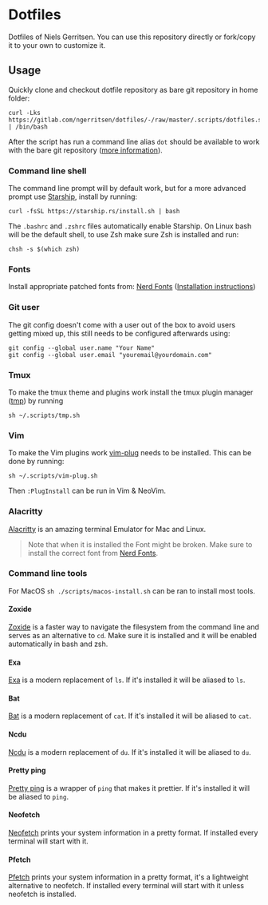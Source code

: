 # Dotfiles

Dotfiles of Niels Gerritsen. You can use this repository directly or fork/copy it to your own to customize it.

## Usage

Quickly clone and checkout dotfile repository as bare git repository in home folder:

```
curl -Lks https://gitlab.com/ngerritsen/dotfiles/-/raw/master/.scripts/dotfiles.sh | /bin/bash
```

After the script has run a command line alias `dot` should be available to work with the bare git repository ([more information](https://www.atlassian.com/git/tutorials/dotfiles)).

### Command line shell

The command line prompt will by default work, but for a more advanced prompt use [Starship](https://starship.rs/), install by running:

```
curl -fsSL https://starship.rs/install.sh | bash
```

The `.bashrc` and `.zshrc` files automatically enable Starship. On Linux bash will be the default shell, to use Zsh make sure Zsh is installed and run:

```
chsh -s $(which zsh)
```

### Fonts

Install appropriate patched fonts from: [Nerd Fonts](https://www.nerdfonts.com/) ([Installation instructions](https://github.com/ryanoasis/nerd-fonts#font-installation))

### Git user

The git config doesn't come with a user out of the box to avoid users getting mixed up, this still needs to be configured afterwards using:

```
git config --global user.name "Your Name"
git config --global user.email "youremail@yourdomain.com"
```

### Tmux

To make the tmux theme and plugins work install the tmux plugin manager ([tmp](https://github.com/tmux-plugins/tpm)) by running

```
sh ~/.scripts/tmp.sh
```

### Vim

To make the Vim plugins work [vim-plug](https://github.com/junegunn/vim-plug) needs to be installed. This can be done by running:

```
sh ~/.scripts/vim-plug.sh
```

Then `:PlugInstall` can be run in Vim & NeoVim.

### Alacritty

[Alacritty](https://github.com/alacritty/alacritty) is an amazing terminal Emulator for Mac and Linux.

> Note that when it is installed the Font might be broken. Make sure to install the correct font from [Nerd Fonts](https://www.nerdfonts.com/).

### Command line tools

For MacOS `sh ./scripts/macos-install.sh` can be ran to install most tools.

#### Zoxide

[Zoxide](https://github.com/ajeetdsouza/zoxide) is a faster way to navigate the filesystem from the command line and serves as an alternative to `cd`. Make sure it is installed and it will be enabled automatically in bash and zsh.

#### Exa

[Exa](https://the.exa.website/) is a modern replacement of `ls`. If it's installed it will be aliased to `ls`.

#### Bat

[Bat](https://github.com/sharkdp/bat) is a modern replacement of `cat`. If it's installed it will be aliased to `cat`.

#### Ncdu

[Ncdu](https://dev.yorhel.nl/ncdu) is a modern replacement of `du`. If it's installed it will be aliased to `du`.

#### Pretty ping

[Pretty ping](https://github.com/denilsonsa/prettyping) is a wrapper of `ping` that makes it prettier. If it's installed it will be aliased to `ping`.

#### Neofetch

[Neofetch](https://github.com/dylanaraps/neofetch) prints your system information in a pretty format. If installed every terminal will start with it.

#### Pfetch

[Pfetch](https://github.com/dylanaraps/pfetch) prints your system information in a pretty format, it's a lightweight alternative to neofetch. If installed every terminal will start with it unless neofetch is installed.
